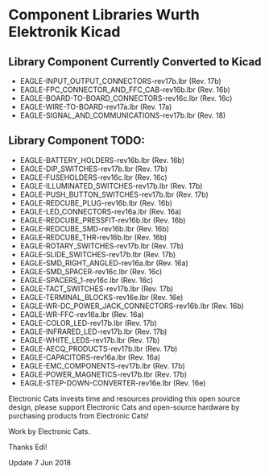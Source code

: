 # Component Libraries Wurth Elektronik Kicad

## Library Component Currently Converted to Kicad

- EAGLE-INPUT_OUTPUT_CONNECTORS-rev17b.lbr (Rev. 17b)
- EAGLE-FPC_CONNECTOR_AND_FFC_CAB-rev16b.lbr (Rev. 16b)
- EAGLE-BOARD-TO-BOARD_CONNECTORS-rev16c.lbr (Rev. 16c)
- EAGLE-WIRE-TO-BOARD-rev17a.lbr (Rev. 17a)
- EAGLE-SIGNAL_AND_COMMUNICATIONS-rev17b.lbr (Rev. 18)


## Library Component TODO:

- EAGLE-BATTERY_HOLDERS-rev16b.lbr (Rev. 16b)
- EAGLE-DIP_SWITCHES-rev17b.lbr (Rev. 17b)
- EAGLE-FUSEHOLDERS-rev16c.lbr (Rev. 16c)
- EAGLE-ILLUMINATED_SWITCHES-rev17b.lbr (Rev. 17b)
- EAGLE-PUSH_BUTTON_SWITCHES-rev17b.lbr (Rev. 17b)
- EAGLE-REDCUBE_PLUG-rev16b.lbr (Rev. 16b)
- EAGLE-LED_CONNECTORS-rev16a.lbr (Rev. 16a)
- EAGLE-REDCUBE_PRESSFIT-rev16b.lbr (Rev. 16b)
- EAGLE-REDCUBE_SMD-rev16b.lbr (Rev. 16b)
- EAGLE-REDCUBE_THR-rev16b.lbr (Rev. 16b)
- EAGLE-ROTARY_SWITCHES-rev17b.lbr (Rev. 17b)
- EAGLE-SLIDE_SWITCHES-rev17b.lbr (Rev. 17b)
- EAGLE-SMD_RIGHT_ANGLED-rev16a.lbr (Rev. 16a)
- EAGLE-SMD_SPACER-rev16c.lbr (Rev. 16c)
- EAGLE-SPACERS_1-rev16c.lbr (Rev. 16c)
- EAGLE-TACT_SWITCHES-rev17b.lbr (Rev. 17b)
- EAGLE-TERMINAL_BLOCKS-rev16e.lbr (Rev. 16e)
- EAGLE-WR-DC_POWER_JACK_CONNECTORS-rev16b.lbr (Rev. 16b)
- EAGLE-WR-FFC-rev16a.lbr (Rev. 16a)
- EAGLE-COLOR_LED-rev17b.lbr (Rev. 17b)
- EAGLE-INFRARED_LED-rev17b.lbr (Rev. 17b)
- EAGLE-WHITE_LEDS-rev17b.lbr (Rev. 17b)
- EAGLE-AECQ_PRODUCTS-rev17b.lbr (Rev. 17b)
- EAGLE-CAPACITORS-rev16a.lbr (Rev. 16a)
- EAGLE-EMC_COMPONENTS-rev17b.lbr (Rev. 17b)
- EAGLE-POWER_MAGNETICS-rev17b.lbr (Rev. 17b)
- EAGLE-STEP-DOWN-CONVERTER-rev16e.lbr (Rev. 16e)

Electronic Cats invests time and resources providing this open source design, please support Electronic Cats and open-source hardware by purchasing products from Electronic Cats!

Work by Electronic Cats.

Thanks Edi!

Update 7 Jun 2018

